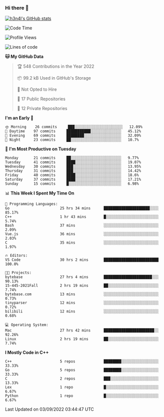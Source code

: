 ### Hi there 👋

[![h3n4l's GitHub stats](https://github-readme-stats.vercel.app/api?username=h3n4l&count_private=true&show_icons=true&theme=radical)](https://github.com/h3n4l/github-readme-stats)

<!--START_SECTION:waka-->
![Code Time](http://img.shields.io/badge/Code%20Time-648%20hrs%2047%20mins-blue)

![Profile Views](http://img.shields.io/badge/Profile%20Views-2-blue)

![Lines of code](https://img.shields.io/badge/From%20Hello%20World%20I%27ve%20Written-43%20Thousand%20lines%20of%20code-blue)

**🐱 My GitHub Data** 

> 🏆 548 Contributions in the Year 2022
 > 
> 📦 99.2 kB Used in GitHub's Storage 
 > 
> 🚫 Not Opted to Hire
 > 
> 📜 17 Public Repositories 
 > 
> 🔑 12 Private Repositories  
 > 
**I'm an Early 🐤** 

```text
🌞 Morning    26 commits     ███░░░░░░░░░░░░░░░░░░░░░░   12.09% 
🌆 Daytime    97 commits     ███████████░░░░░░░░░░░░░░   45.12% 
🌃 Evening    69 commits     ████████░░░░░░░░░░░░░░░░░   32.09% 
🌙 Night      23 commits     ██░░░░░░░░░░░░░░░░░░░░░░░   10.7%

```
📅 **I'm Most Productive on Tuesday** 

```text
Monday       21 commits     ██░░░░░░░░░░░░░░░░░░░░░░░   9.77% 
Tuesday      41 commits     ████░░░░░░░░░░░░░░░░░░░░░   19.07% 
Wednesday    30 commits     ███░░░░░░░░░░░░░░░░░░░░░░   13.95% 
Thursday     31 commits     ███░░░░░░░░░░░░░░░░░░░░░░   14.42% 
Friday       40 commits     ████░░░░░░░░░░░░░░░░░░░░░   18.6% 
Saturday     37 commits     ████░░░░░░░░░░░░░░░░░░░░░   17.21% 
Sunday       15 commits     █░░░░░░░░░░░░░░░░░░░░░░░░   6.98%

```


📊 **This Week I Spent My Time On** 

```text
💬 Programming Languages: 
Go                       25 hrs 34 mins      █████████████████████░░░░   85.17% 
C++                      1 hr 43 mins        █░░░░░░░░░░░░░░░░░░░░░░░░   5.74% 
Bash                     37 mins             ░░░░░░░░░░░░░░░░░░░░░░░░░   2.09% 
Vue.js                   36 mins             ░░░░░░░░░░░░░░░░░░░░░░░░░   2.03% 
C                        35 mins             ░░░░░░░░░░░░░░░░░░░░░░░░░   1.97%

🔥 Editors: 
VS Code                  30 hrs 2 mins       █████████████████████████   100.0%

🐱‍💻 Projects: 
bytebase                 27 hrs 4 mins       ██████████████████████░░░   90.13% 
15-445-2021Fall          2 hrs 19 mins       ██░░░░░░░░░░░░░░░░░░░░░░░   7.74% 
bytebase.com             13 mins             ░░░░░░░░░░░░░░░░░░░░░░░░░   0.73% 
tinyparser               12 mins             ░░░░░░░░░░░░░░░░░░░░░░░░░   0.72% 
bilibili                 12 mins             ░░░░░░░░░░░░░░░░░░░░░░░░░   0.68%

💻 Operating System: 
Mac                      27 hrs 42 mins      ███████████████████████░░   92.26% 
Linux                    2 hrs 19 mins       ██░░░░░░░░░░░░░░░░░░░░░░░   7.74%

```

**I Mostly Code in C++** 

```text
C++                      5 repos             ████████░░░░░░░░░░░░░░░░░   33.33% 
Go                       5 repos             ████████░░░░░░░░░░░░░░░░░   33.33% 
C                        2 repos             ███░░░░░░░░░░░░░░░░░░░░░░   13.33% 
Lex                      1 repo              █░░░░░░░░░░░░░░░░░░░░░░░░   6.67% 
Python                   1 repo              █░░░░░░░░░░░░░░░░░░░░░░░░   6.67%

```



 Last Updated on 03/09/2022 03:44:47 UTC
<!--END_SECTION:waka-->

